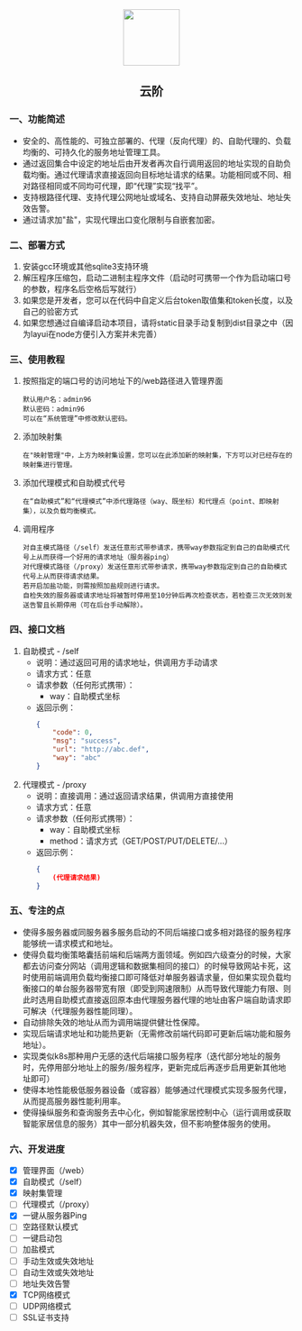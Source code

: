 <div align=center>
<img src="https://s2.loli.net/2024/03/17/o3R6NUMbxwEd1zQ.jpg" style="width:100px;"/>
<h2>云阶</h2>
</div>

### 一、功能简述
- 安全的、高性能的、可独立部署的、代理（反向代理）的、自助代理的、负载均衡的、可持久化的服务地址管理工具。
- 通过返回集合中设定的地址后由开发者再次自行调用返回的地址实现的自助负载均衡。通过代理请求直接返回向目标地址请求的结果。功能相同或不同、相对路径相同或不同均可代理，即“代理”实现“找平”。
- 支持根路径代理、支持代理公网地址或域名、支持自动屏蔽失效地址、地址失效告警。
- 通过请求加"盐"，实现代理出口变化限制与自嵌套加密。

### 二、部署方式
1. 安装gcc环境或其他sqlite3支持环境
2. 解压程序压缩包，启动二进制主程序文件（启动时可携带一个作为启动端口号的参数，程序名后空格后写就行）
3. 如果您是开发者，您可以在代码中自定义后台token取值集和token长度，以及自己的验密方式
4. 如果您想通过自编译启动本项目，请将static目录手动复制到dist目录之中（因为layui在node方便引入方案并未完善）

### 三、使用教程
1. 按照指定的端口号的访问地址下的/web路径进入管理界面
    ```
    默认用户名：admin96
    默认密码：admin96
    可以在“系统管理”中修改默认密码。
    ```
2. 添加映射集
   ```
   在"映射管理"中，上方为映射集设置，您可以在此添加新的映射集，下方可以对已经存在的映射集进行管理。
   ```
3. 添加代理模式和自助模式代号
    ```
    在“自助模式”和“代理模式”中添代理路径（way、既坐标）和代理点（point、即映射集），以及负载均衡模式。
    ```
4. 调用程序
    ```
    对自主模式路径（/self）发送任意形式带参请求，携带way参数指定到自己的自助模式代号上从而获得一个好用的请求地址（服务器ping）
    对代理模式路径（/proxy）发送任意形式带参请求，携带way参数指定到自己的自助模式代号上从而获得请求结果。
    若开启加盐功能，则需按照加盐规则进行请求。
    自检失效的服务器或请求地址将被暂时停用至10分钟后再次检查状态，若检查三次无效则发送告警且长期停用（可在后台手动解除）。
    ```

### 四、接口文档
1. 自助模式 - /self
    - 说明：通过返回可用的请求地址，供调用方手动请求
    - 请求方式：任意
    - 请求参数（任何形式携带）：
      - way：自助模式坐标
    - 返回示例：
        ```json
        {
            "code": 0,
            "msg": "success",
            "url": "http://abc.def",
            "way": "abc"
        }
        ```
2. 代理模式 - /proxy
    - 说明：直接调用：通过返回请求结果，供调用方直接使用
    - 请求方式：任意
    - 请求参数（任何形式携带）：
      - way：自助模式坐标
      - method：请求方式（GET/POST/PUT/DELETE/...）
    - 返回示例：
        ```json
        {
            (代理请求结果)
        }
        ```



### 五、专注的点
- 使得多服务器或同服务器多服务启动的不同后端接口或多相对路径的服务程序能够统一请求模式和地址。
- 使得负载均衡策略囊括前端和后端两方面领域。例如四六级查分的时候，大家都去访问查分网站（调用逻辑和数据集相同的接口）的时候导致网站卡死，这时使用前端调用负载均衡接口即可降低对单服务器请求量，但如果实现负载均衡接口的单台服务器带宽有限（即受到网速限制）从而导致代理能力有限、则此时选用自助模式直接返回原本由代理服务器代理的地址由客户端自助请求即可解决（代理服务器性能同理）。
- 自动排除失效的地址从而为调用端提供健壮性保障。
- 实现后端请求地址和功能热更新（无需修改前端代码即可更新后端功能和服务地址）。
- 实现类似k8s那种用户无感的迭代后端接口服务程序（迭代部分地址的服务时，先停用部分地址上的服务/服务程序，更新完成后再逐步启用更新其他地址即可）
- 使得本地性能极低服务器设备（或容器）能够通过代理模式实现多服务代理，从而提高服务器性能利用率。
- 使得操纵服务和查询服务去中心化，例如智能家居控制中心（运行调用或获取智能家居信息的服务）其中一部分机器失效，但不影响整体服务的使用。

### 六、开发进度
- [X] 管理界面（/web）
- [X] 自助模式（/self）
- [X] 映射集管理
- [ ] 代理模式（/proxy）
- [X] 一键从服务器Ping
- [ ] 空路径默认模式
- [ ] 一键启动包
- [ ] 加盐模式
- [ ] 手动生效或失效地址
- [ ] 自动生效或失效地址
- [ ] 地址失效告警
- [X] TCP网络模式
- [ ] UDP网络模式
- [ ] SSL证书支持
